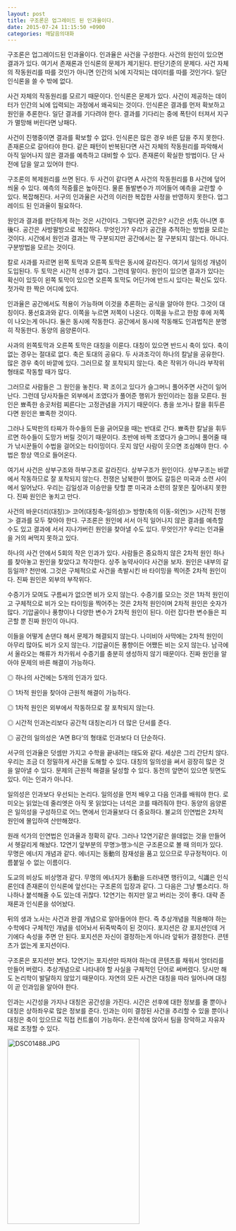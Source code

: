 ```yaml
---
layout: post
title: 구조론은 업그레이드 된 인과율이다.
date: 2015-07-24 11:15:50 +0900
categories: 깨달음의대화
---
```

구조론은 업그레이드된 인과율이다. 인과율은 사건을 구성한다. 사건의 원인이 있으면 결과가 있다. 여기서 존재론과 인식론의 문제가 제기된다. 판단기준의 문제다. 사건 자체의 작동원리를 따를 것인가 아니면 인간의 뇌에 지각되는 데이터를 따를 것인가다. 일단 인식론을 쓸 수 밖에 없다. 

  


사건 자체의 작동원리를 모르기 때문이다. 인식론은 문제가 있다. 사건이 제공하는 데이터가 인간의 뇌에 입력되는 과정에서 왜곡되는 것이다. 인식론은 결과를 먼저 확보하고 원인을 추론한다. 일단 결과를 기다려야 한다. 결과를 기다리는 중에 폭탄이 터져서 지구가 멸망해 버린다면 낭패다. 

  


사건이 진행중이면 결과를 확보할 수 없다. 인식론은 많은 경우 바른 답을 주지 못한다. 존재론으로 갈아타야 한다. 같은 패턴이 반복된다면 사건 자체의 작동원리를 파악해서 아직 일어나지 않은 결과를 예측하고 대비할 수 있다. 존재론이 확실한 방법이다. 단 사전에 답을 알고 있어야 한다.

  


구조론의 복제원리를 쓰면 된다. 두 사건이 같다면 A 사건의 작동원리를 B 사건에 덮어씌울 수 있다. 예측의 적중률은 높아진다. 물론 돌발변수가 끼어들어 예측을 교란할 수 있다. 복잡해진다. 서구의 인과율은 사건의 이러한 복잡한 사정을 반영하지 못한다. 업그레이드 된 인과율이 필요하다.

  


원인과 결과를 판단하게 하는 것은 시간이다. 그렇다면 공간은? 시간은 선先 아니면 후後다. 공간은 사방팔방으로 복잡하다. 무엇인가? 우리가 공간을 추적하는 방법을 모르는 것이다. 시간에서 원인과 결과는 딱 구분되지만 공간에서는 잘 구분되지 않는다. 아니다. 구분방법을 모르는 것이다.

  


칼로 사과를 자르면 왼쪽 토막과 오른쪽 토막은 동시에 갈라진다. 여기서 일의성 개념이 도입된다. 두 토막은 시간적 선후가 없다. 그런데 말이다. 원인이 있으면 결과가 있다는 확신이 있듯이 왼쪽 토막이 있으면 오른쪽 토막도 어딘가에 반드시 있다는 확신도 있다. 젓가락 한 짝은 어디에 있다.

  


인과율은 공간에서도 적용이 가능하며 이것을 추론하는 공식을 알아야 한다. 그것이 대칭이다. 풍선효과와 같다. 이쪽을 누르면 저쪽이 나온다. 이쪽을 누르고 한참 후에 저쪽이 나오는게 아니다. 둘은 동시에 작동한다. 공간에서 동시에 작동해도 인과법칙은 분명히 작동한다. 동양의 음양론이다.

  


사과의 왼쪽토막과 오른쪽 토막은 대칭을 이룬다. 대칭이 있으면 반드시 축이 있다. 축이 없는 경우는 절대로 없다. 축은 토대의 공유다. 두 사과조각이 하나의 칼날을 공유한다. 많은 경우 축이 바깥에 있다. 그러므로 잘 포착되지 않는다. 축은 작위가 아니라 부작위 형태로 작동할 때가 많다. 

  


그러므로 사람들은 그 원인을 놓친다. 꽉 조이고 있다가 슬그머니 풀어주면 사건이 일어난다. 그런데 당사자들은 외부에서 조였다가 풀어준 행위가 원인이라는 점을 모른다. 원인은 뾰족한 송곳처럼 찌른다는 고정관념을 가지기 때문이다. 총을 쏘거나 칼을 휘두른다면 원인은 뾰족한 것이다.

  


그러나 도박판의 타짜가 하수들의 돈을 긁어모을 때는 반대로 간다. 뾰족한 칼날을 휘두르면 하수들이 도망가 버릴 것이기 때문이다. 초반에 바짝 조였다가 슬그머니 풀어줄 때가 낚시꾼들이 수법을 걸어오는 타이밍이다. 웃지 않던 사람이 웃으면 조심해야 한다. 수법은 항상 역으로 들어온다. 

  


여기서 사건은 상부구조와 하부구조로 갈라진다. 상부구조가 원인이다. 상부구조는 바깥에서 작동하므로 잘 포착되지 않는다. 전쟁은 남북한이 했어도 갈등은 미국과 소련 사이에서 일어났다. 우리는 김일성과 이승만을 탓할 뿐 미국과 소련의 잘못은 짚어내지 못한다. 진짜 원인은 놓치고 만다.

  


사건의 바운더리(대칭)≫ 코어(대칭축-일의성)≫ 방향(축의 이동-외연)≫ 시간적 진행≫ 결과를 모두 찾아야 한다. 구조론은 원인에 서서 아직 일어나지 않은 결과를 예측할 수도 있고 결과에 서서 지나가버린 원인을 찾아낼 수도 있다. 무엇인가? 우리는 인과율을 거의 써먹지 못하고 있다. 

  


하나의 사건 안에서 5회의 작은 인과가 있다. 사람들은 중요하지 않은 2차적 원인 하나를 찾아놓고 원인을 찾았다고 착각한다. 상주 농약사이다 사건을 보자. 원인은 내부의 갈등일까? 천만에. 그것은 구체적으로 사건을 촉발시킨 바 타이밍을 찍어준 2차적 원인이다. 진짜 원인은 외부의 부작위다.

  


수증기가 모여도 구름씨가 없으면 비가 오지 않는다. 수증기를 모으는 것은 1차적 원인이고 구체적으로 비가 오는 타이밍을 찍어주는 것은 2차적 원인이며 2차적 원인은 숫자가 많다. 기압골이나 풍향이나 다양한 변수가 2차적 원인이 된다. 이런 잡다한 변수들은 피곤할 뿐 진짜 원인이 아니다. 

  


이들을 어떻게 손댄다 해서 문제가 해결되지 않는다. 나미비아 사막에는 2차적 원인이 아무리 많아도 비가 오지 않는다. 기압골이든 풍향이든 어쨌든 비는 오지 않는다. 남극에서 올라오는 해류가 차가워서 수증기를 충분히 생성하지 않기 때문이다. 진짜 원인을 알아야 문제의 바른 해결이 가능하다. 

  


◎ 하나의 사건에는 5개의 인과가 있다.  
      
◎ 1차적 원인을 찾아야 근원적 해결이 가능하다.  
      
◎ 1차적 원인은 외부에서 작동하므로 잘 포착되지 않는다.   
      
◎ 시간적 인과논리보다 공간적 대칭논리가 더 많은 단서를 준다.  
      
◎ 공간의 일의성은 ‘A면 B다’의 형태로 인과보다 더 단순하다. 

  


서구의 인과율은 덧셈만 가지고 수학을 끝내려는 태도와 같다. 세상은 그리 간단치 않다. 우리는 조금 더 정밀하게 사건을 도해할 수 있다. 대칭의 일의성을 써서 굉장히 많은 것을 알아낼 수 있다. 문제의 근원적 해결을 달성할 수 있다. 동전의 앞면이 있으면 뒷면도 있다. 이는 인과가 아니다. 

  


일의성은 인과보다 우선되는 논리다. 일의성을 먼저 배우고 다음 인과를 배워야 한다. 로미오는 읽었는데 줄리엣은 아직 못 읽었다는 녀석은 코를 때려줘야 한다. 동양의 음양론은 일의성을 구성하므로 어느 면에서 인과율보다 더 중요하다. 불교의 인연법은 2차적 원인에 몰입하여 산만해졌다. 

  


원래 석가의 인연법은 인과율과 정확히 같다. 그러나 12연기같은 쓸데없는 것을 만들어서 헷갈리게 해놨다. 12연기 앞부분의 무명≫행≫식은 구조론으로 볼 때 의미가 있다. 무명은 에너지 개념과 같다. 에너지는 동動의 잠재성을 품고 있으므로 무규정적이다. 이름붙일 수 없는 이름이다. 

  


도교의 비상도 비상명과 같다. 무명의 에너지가 동動을 드러내면 행行이고, 식識은 인식론인데 존재론이 인식론에 앞선다는 구조론의 입장과 같다. 그 다음은 그냥 뻘소리다. 하나하나 붙석해줄 수도 있는데 귀찮다. 12연기는 취지만 알고 버리는 것이 좋다. 대략 존재론과 인식론을 섞어놨다. 

  


뒤의 생과 노사는 사건과 완결 개념으로 알아들어야 한다. 즉 추상개념을 적용해야 하는 수학에다 구체적인 개념을 섞어놔서 뒤죽박죽이 된 것이다. 포지션은 걍 포지션인데 거기에다 속성을 주면 안 된다. 포지션은 자신이 결정하는게 아니라 앞뒤가 결정한다. 콘텐츠가 없는게 포지션이다. 

  


구조론은 포지션만 본다. 12연기는 포지션만 따져야 하는데 콘텐츠를 채워서 엉터리를 만들어 버렸다. 추상개념으로 나타내야 할 사실을 구체적인 단어로 써버렸다. 당시만 해도 논리학이 발달하지 않았기 때문이다. 자연의 모든 사건은 대칭을 따라 일어나며 대칭이 곧 인과임을 알아야 한다. 

  


인과는 시간성을 가지나 대칭은 공간성을 가진다. 시간은 선후에 대한 정보를 줄 뿐이나 대칭은 상하좌우로 많은 정보를 준다. 인과는 이미 결정된 사건을 추리할 수 있을 뿐이나 대칭은 축이 있으므로 직접 컨트롤이 가능하다. 운전석에 앉아서 팀을 장악하고 자유자재로 조정할 수 있다. 

  



 <img src="assets/attach/images/198/378/609/DSC01488.JPG" alt="DSC01488.JPG" width="300" height="419" />
